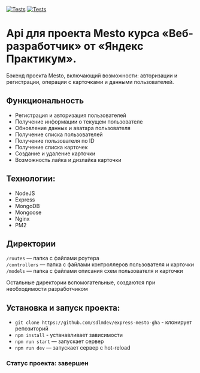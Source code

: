 [![Tests](../../actions/workflows/tests-13-sprint.yml/badge.svg)](../../actions/workflows/tests-13-sprint.yml) [![Tests](../../actions/workflows/tests-14-sprint.yml/badge.svg)](../../actions/workflows/tests-14-sprint.yml)
# Api для проекта Mesto курса «Веб-разработчик» от «Яндекс Практикум».
Бэкенд проекта Mesto, включающий возможности: авторизации и регистрации, операции с карточками и данными пользователей.

## Функциональность
* Регистрация и авторизация пользователей
* Получение информации о текущем пользователе
* Обновление данных и аватара пользователя
* Получение списка пользователей
* Получение пользователя по ID
* Получение списка карточек
* Создание и удаление карточки
* Возможность лайка и дизлайка карточки

## Технологии:
* NodeJS
* Express
* MongoDB
* Mongoose
* Nginx
* PM2

## Директории
`/routes` — папка с файлами роутера  
`/controllers` — папка с файлами контроллеров пользователя и карточки   
`/models` — папка с файлами описания схем пользователя и карточки  
  
Остальные директории вспомогательные, создаются при необходимости разработчиком

## Установка и запуск проекта:
* `git clone https://github.com/sdlmdev/express-mesto-gha` - клонирует репозиторий
* `npm install` - устанавливает зависимости
* `npm run start` — запускает сервер   
* `npm run dev` — запускает сервер с hot-reload

### Статус проекта: завершен
